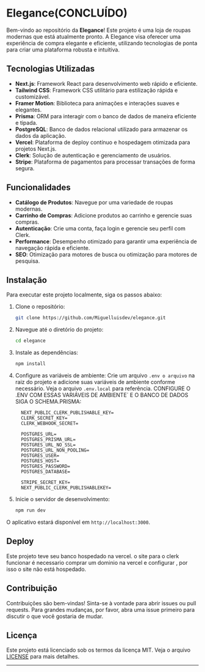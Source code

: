 
# Elegance(CONCLUÍDO)

Bem-vindo ao repositório da **Elegance**! Este projeto é uma loja de roupas modernas que está atualmente pronto. A Elegance visa oferecer uma experiência de compra elegante e eficiente, utilizando tecnologias de ponta para criar uma plataforma robusta e intuitiva.

## Tecnologias Utilizadas

- **Next.js**: Framework React para desenvolvimento web rápido e eficiente.
- **Tailwind CSS**: Framework CSS utilitário para estilização rápida e customizável.
- **Framer Motion**: Biblioteca para animações e interações suaves e elegantes.
- **Prisma**: ORM para interagir com o banco de dados de maneira eficiente e tipada.
- **PostgreSQL**: Banco de dados relacional utilizado para armazenar os dados da aplicação.
- **Vercel**: Plataforma de deploy contínuo e hospedagem otimizada para projetos Next.js.
- **Clerk**: Solução de autenticação e gerenciamento de usuários.
- **Stripe**: Plataforma de pagamentos para processar transações de forma segura.

## Funcionalidades

- **Catálogo de Produtos**: Navegue por uma variedade de roupas modernas.
- **Carrinho de Compras**: Adicione produtos ao carrinho e gerencie suas compras.
- **Autenticação**: Crie uma conta, faça login e gerencie seu perfil com Clerk.
- **Performance**: Desempenho otimizado para garantir uma experiência de navegação rápida e eficiente.
- **SEO**: Otimização para motores de busca ou otimização para motores de pesquisa.
## Instalação

Para executar este projeto localmente, siga os passos abaixo:

1. Clone o repositório:
   ```bash
   git clone https://github.com/Miguelluisdev/elegance.git
   ```

2. Navegue até o diretório do projeto:
   ```bash
   cd elegance
   ```

3. Instale as dependências:
   ```bash
   npm install
   ```

4. Configure as variáveis de ambiente:
   Crie um arquivo `.env o arquivo` na raiz do projeto e adicione suas variáveis de ambiente conforme necessário. Veja o arquivo `.env.local` para referência.
      CONFIGURE O .ENV COM ESSAS VARIÁVEIS DE AMBIENTE` E O BANCO DE DADOS SIGA O SCHEMA.PRISMA:

         NEXT_PUBLIC_CLERK_PUBLISHABLE_KEY=
         CLERK_SECRET_KEY=
         CLERK_WEBHOOK_SECRET=
         
         POSTGRES_URL=
         POSTGRES_PRISMA_URL=
         POSTGRES_URL_NO_SSL=
         POSTGRES_URL_NON_POOLING=
         POSTGRES_USER=
         POSTGRES_HOST=
         POSTGRES_PASSWORD=
         POSTGRES_DATABASE=
         
         STRIPE_SECRET_KEY=
         NEXT_PUBLIC_CLERK_PUBLISHABLEKEY=


6. Inicie o servidor de desenvolvimento:
   ```bash
   npm run dev
   ```

O aplicativo estará disponível em `http://localhost:3000`.

## Deploy

Este projeto teve seu banco hospedado na vercel. o site para o clerk funcionar é necessario comprar um dominio na vercel e configurar , por isso o site não está hospedado.

## Contribuição

Contribuições são bem-vindas! Sinta-se à vontade para abrir issues ou pull requests. Para grandes mudanças, por favor, abra uma issue primeiro para discutir o que você gostaria de mudar.

## Licença

Este projeto está licenciado sob os termos da licença MIT. Veja o arquivo [LICENSE](LICENSE) para mais detalhes.

---
